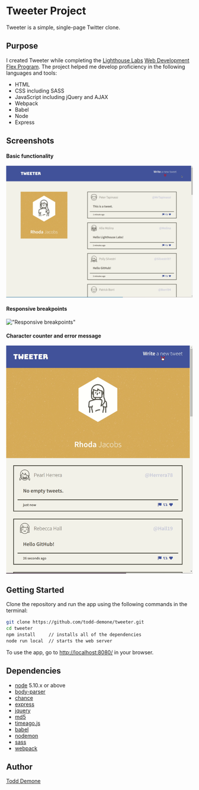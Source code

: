 # Tweeter Project

Tweeter is a simple, single-page Twitter clone.

## Purpose

I created Tweeter while completing the [Lighthouse Labs](https://github.com/lighthouse-labs) [Web Development Flex Program](https://www.lighthouselabs.ca/en/web-development-flex-program). The project helped me develop proficiency in the following languages and tools: 
- HTML
- CSS including SASS
- JavaScript including jQuery and AJAX
- Webpack
- Babel 
- Node 
- Express

## Screenshots

#### Basic functionality

!["Toggling the tweet form"](https://github.com/todd-demone/tweeter/blob/master/docs/toggle-tweet.gif?raw=true)

#### Responsive breakpoints

!["Responsive breakpoints"](https://github.com/todd-demone/tweeter/blob/master/docs/responsive-breakpoints.gif?raw=true)

#### Character counter and error message

!["Character counter and error message"](https://github.com/todd-demone/tweeter/blob/master/docs/error-long-tweet.gif?raw=true)

## Getting Started

Clone the repository and run the app using the following commands in the terminal:
```bash
git clone https://github.com/todd-demone/tweeter.git
cd tweeter
npm install     // installs all of the dependencies
node run local  // starts the web server
```
To use the app, go to <http://localhost:8080/> in your browser.

## Dependencies

- [node](https://nodejs.org) 5.10.x or above
- [body-parser](https://www.npmjs.com/package/body-parser)
- [chance](https://www.npmjs.com/package/chance)
- [express](https://expressjs.com/)
- [jquery](https://jquery.com/)
- [md5](https://www.npmjs.com/package/md5)
- [timeago.js](https://www.npmjs.com/package/timeago.js)
- [babel](https://babeljs.io/)
- [nodemon](https://www.npmjs.com/package/nodemon)
- [sass](https://sass-lang.com/)
- [webpack](https://webpack.js.org/)

## Author

[Todd Demone](https://github.com/todd-demone)